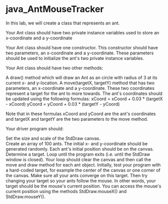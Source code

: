 # java_AntMouseTracker

In this lab, we will create a class that represents an ant.

Your Ant class should have two private instance variables used to store an x-coordinate and a y-coordinate

Your Ant class should have one constructor. This constructor should have two parameters, an x-coordinate and a y-coordinate. These parameters should be used to initialize the ant's two private instance variables.

Your Ant class should have two other methods:

A draw() method which will draw an Ant as an circle with radius of 3 at its current x- and y-location.
A move(targetX, targetY) method that has two parameters, an x-coordinate and a y-coordinate. These two coordinates represent a target for the ant to more towards. The ant's coordinates should be updated using the following formulas:
            xCoord = xCoord + 0.03 * (targetX  - xCoord)
            yCoord = yCoord + 0.03 * (targetY - yCoord)

Note that in these formulas xCoord and yCoord are the ant's coordinates and targetX and targetY are the two parameters to the move method.

Your driver program should:

Set the size and scale of the StdDraw canvas.    
Create an array of 100 ants. The initial x- and y-coordinate should be generated randomly. Each ant's initial position should be on the canvas.
Determine a target.
Loop until the program exits (i.e. until the StdDraw window is closed). Your loop should clear the canvas and then call the move and draw method for each ant object.
Initially, test your program with a hard-coded target, for example the center of the canvas or one corner of the canvas. Make sure all your ants converge on this target. Then try changing your target so your ants follow the mouse. In other words, your target should be the mouse's current position. You can access the mouse's current position using the methods StdDraw.mouseX() and StdDraw.mouseY().
